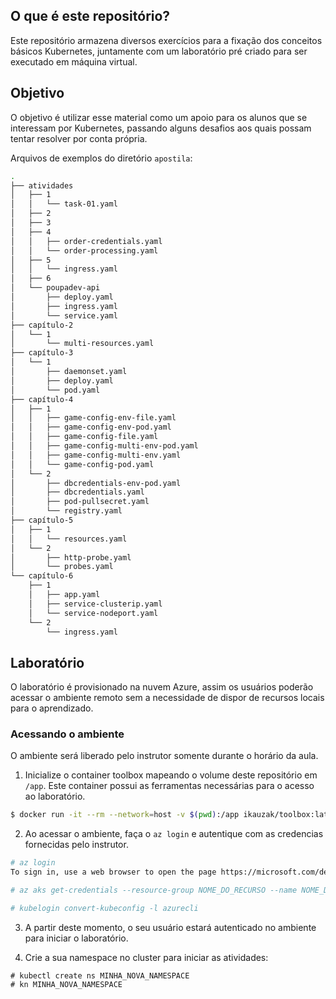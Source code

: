 ## O que é este repositório?

Este repositório armazena diversos exercícios para a fixação dos conceitos básicos Kubernetes, juntamente com um laboratório pré criado para ser executado em máquina virtual.

## Objetivo

O objetivo é utilizar esse material como um apoio para os alunos que se interessam por Kubernetes, passando alguns desafios aos quais possam tentar resolver por conta própria.

Arquivos de exemplos do diretório `apostila`:
```sh
.
├── atividades
│   ├── 1
│   │   └── task-01.yaml
│   ├── 2
│   ├── 3
│   ├── 4
│   │   ├── order-credentials.yaml
│   │   └── order-processing.yaml
│   ├── 5
│   │   └── ingress.yaml
│   ├── 6
│   └── poupadev-api
│       ├── deploy.yaml
│       ├── ingress.yaml
│       └── service.yaml
├── capítulo-2
│   └── 1
│       └── multi-resources.yaml
├── capítulo-3
│   └── 1
│       ├── daemonset.yaml
│       ├── deploy.yaml
│       └── pod.yaml
├── capítulo-4
│   ├── 1
│   │   ├── game-config-env-file.yaml
│   │   ├── game-config-env-pod.yaml
│   │   ├── game-config-file.yaml
│   │   ├── game-config-multi-env-pod.yaml
│   │   ├── game-config-multi-env.yaml
│   │   └── game-config-pod.yaml
│   └── 2
│       ├── dbcredentials-env-pod.yaml
│       ├── dbcredentials.yaml
│       ├── pod-pullsecret.yaml
│       └── registry.yaml
├── capítulo-5
│   ├── 1
│   │   └── resources.yaml
│   └── 2
│       ├── http-probe.yaml
│       └── probes.yaml
└── capítulo-6
    ├── 1
    │   ├── app.yaml
    │   ├── service-clusterip.yaml
    │   └── service-nodeport.yaml
    └── 2
        └── ingress.yaml
```

## Laboratório

O laboratório é provisionado na nuvem Azure, assim os usuários poderão acessar o ambiente remoto sem a necessidade de dispor de recursos locais para o aprendizado.

### Acessando o ambiente

O ambiente será liberado pelo instrutor somente durante o horário da aula.

1. Inicialize o container toolbox mapeando o volume deste repositório em `/app`. Este container possui as ferramentas necessárias para o acesso ao laboratório.
```sh
$ docker run -it --rm --network=host -v $(pwd):/app ikauzak/toolbox:latest
```

2. Ao acessar o ambiente, faça o `az login` e autentique com as credencias fornecidas pelo instrutor.
```sh
# az login
To sign in, use a web browser to open the page https://microsoft.com/devicelogin and enter the code XXXXXX to authenticate.

# az aks get-credentials --resource-group NOME_DO_RECURSO --name NOME_DO_CLUSTER

# kubelogin convert-kubeconfig -l azurecli
```

3. A partir deste momento, o seu usuário estará autenticado no ambiente para iniciar o laboratório.

4. Crie a sua namespace no cluster para iniciar as atividades:

```
# kubectl create ns MINHA_NOVA_NAMESPACE
# kn MINHA_NOVA_NAMESPACE
```

